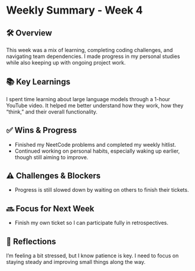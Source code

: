 # Weekly Summary - Week 4

## 🛠️ Overview
This week was a mix of learning, completing coding challenges, and navigating team dependencies. I made progress in my personal studies while also keeping up with ongoing project work.  

## 📚 Key Learnings
I spent time learning about large language models through a 1-hour YouTube video. It helped me better understand how they work, how they “think,” and their overall functionality.  

## ✅ Wins & Progress
- Finished my NeetCode problems and completed my weekly hitlist.  
- Continued working on personal habits, especially waking up earlier, though still aiming to improve.  

## ⚠️ Challenges & Blockers
- Progress is still slowed down by waiting on others to finish their tickets.  

## 🔜 Focus for Next Week
- Finish my own ticket so I can participate fully in retrospectives.  

## 📝 Reflections
I’m feeling a bit stressed, but I know patience is key. I need to focus on staying steady and improving small things along the way.  

